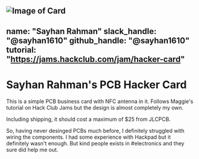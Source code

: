 ![Image of Card](https://github.com/sayhan1610/HackerCard/blob/main/projects/sayhan_rahman/card.gif?raw=true)
---
name: "Sayhan Rahman"
slack_handle: "@sayhan1610"
github_handle: "@sayhan1610"
tutorial: "https://jams.hackclub.com/jam/hacker-card"
---

# Sayhan Rahman's PCB Hacker Card

This is a simple PCB business card with NFC antenna in it. Follows Maggie's tutorial on Hack Club Jams but the design is almost completely my own.

Including shipping, it should cost a maximum of $25 from JLCPCB.

So, having never desinged PCBs much before, I definitely struggled with wiring the components. I had some experience with Hackpad but it definitely wasn't enough. But kind people exists in #electronics and they sure did help me out.
